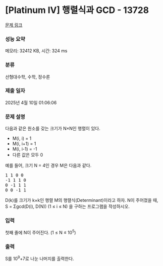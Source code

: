 # [Platinum IV] 행렬식과 GCD - 13728 

[문제 링크](https://www.acmicpc.net/problem/13728) 

### 성능 요약

메모리: 32412 KB, 시간: 324 ms

### 분류

선형대수학, 수학, 정수론

### 제출 일자

2025년 4월 10일 01:06:06

### 문제 설명

<p>다음과 같은 원소를 갖는 크기가 N×N인 행렬이 있다.</p>

<ul>
	<li>M(i, i) = 1</li>
	<li>M(i, i+1) = 1</li>
	<li>M(i, i-1) = -1</li>
	<li>다른 값은 모두 0</li>
</ul>

<p>예를 들어, 크기 N = 4인 경우 M은 다음과 같다.</p>

<pre>1 1 0 0
-1 1 1 0
0 -1 1 1
0 0 -1 1</pre>

<p>D(k)를 크기가 k×k인 행렬 M의 행렬식(Determinant)이라고 하자. N이 주어졌을 때, S = Σgcd(D(i), D(N)) (1 ≤ i ≤ N) 을 구하는 프로그램을 작성하시오.</p>

### 입력 

 <p>첫째 줄에 N이 주어진다. (1 ≤ N ≤ 10<sup>5</sup>)</p>

### 출력 

 <p>S를 10<sup>9</sup>+7로 나눈 나머지를 출력한다.</p>


